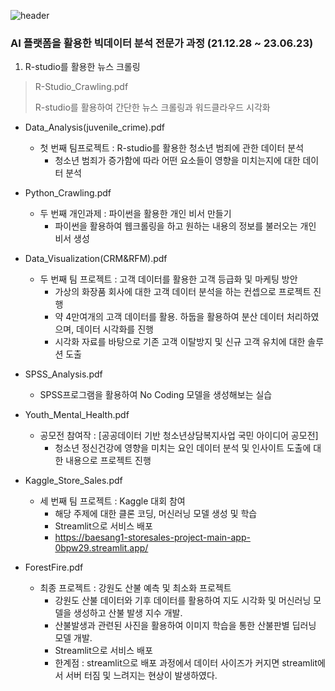 ![header][def]

[def]: https://capsule-render.vercel.app/api?type=waving&color=auto&height=300&section=header&text=%20Project&fontSize=90


 
### AI 플랫폼을 활용한 빅데이터 분석 전문가 과정 (21.12.28 ~ 23.06.23)
1. R-studio를 활용한 뉴스 크롤링
> R-Studio_Crawling.pdf
> 
> R-studio를 활용하여 간단한 뉴스 크롤링과 워드클라우드 시각화

 
- Data_Analysis(juvenile_crime).pdf
  - 첫 번째 팀프로젝트 : R-studio를 활용한 청소년 범죄에 관한 데이터 분석
    - 청소년 범죄가 증가함에 따라 어떤 요소들이 영향을 미치는지에 대한 데이터 분석
    
   
- Python_Crawling.pdf
  - 두 번째 개인과제 : 파이썬을 활용한 개인 비서 만들기
    - 파이썬을 활용하여 웹크롤링을 하고 원하는 내용의 정보를 불러오는 개인 비서 생성
    

- Data_Visualization(CRM&RFM).pdf
  - 두 번째 팀 프로젝트 : 고객 데이터를 활용한 고객 등급화 및 마케팅 방안
    - 가상의 화장품 회사에 대한 고객 데이터 분석을 하는 컨셉으로 프로젝트 진행
    - 약 4만여개의 고객 데이터를 활용. 하둡을 활용하여 분산 데이터 처리하였으며, 데이터 시각화를 진행
    - 시각화 자료를 바탕으로 기존 고객 이탈방지 및 신규 고객 유치에 대한 솔루션 도출


- SPSS_Analysis.pdf
  - SPSS프로그램을 활용하여 No Coding 모델을 생성해보는 실습



- Youth_Mental_Health.pdf
  - 공모전 참여작 : [공공데이터 기반 청소년상담복지사업 국민 아이디어 공모전]
    - 청소년 정신건강에 영향을 미치는 요인 데이터 분석 및 인사이트 도출에 대한 내용으로 프로젝트 진행


- Kaggle_Store_Sales.pdf
  - 세 번째 팀 프로젝트 : Kaggle 대회 참여
    - 해당 주제에 대한 클론 코딩, 머신러닝 모델 생성 및 학습
    - Streamlit으로 서비스 배포
    - https://baesang1-storesales-project-main-app-0bpw29.streamlit.app/


- ForestFire.pdf
  - 최종 프로젝트 : 강원도 산불 예측 및 최소화 프로젝트
    - 강원도 산불 데이터와 기후 데이터를 활용하여 지도 시각화 및 머신러닝 모델을 생성하고 산불 발생 지수 개발.
    - 산불발생과 관련된 사진을 활용하여 이미지 학습을 통한 산불판별 딥러닝 모델 개발.
    - Streamlit으로 서비스 배포
    * 한계점 : streamlit으로 배포 과정에서 데이터 사이즈가 커지면 streamlit에서 서버 터짐 및 느려지는 현상이 발생하였다.
